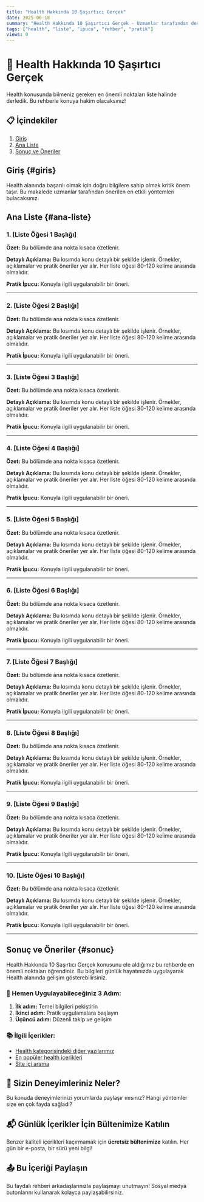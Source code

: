 ```yaml
---
title: "Health Hakkında 10 Şaşırtıcı Gerçek"
date: 2025-06-18
summary: "Health Hakkında 10 Şaşırtıcı Gerçek - Uzmanlar tarafından derlenen kapsamlı liste rehberi."
tags: ["health", "liste", "ipucu", "rehber", "pratik"]
views: 0
---
```


# 🏥 Health Hakkında 10 Şaşırtıcı Gerçek

Health konusunda bilmeniz gereken en önemli noktaları liste halinde derledik. Bu rehberle konuya hakim olacaksınız!

## 📋 İçindekiler
1. [Giriş](#giris)
2. [Ana Liste](#ana-liste)
3. [Sonuç ve Öneriler](#sonuc)

## Giriş {#giris}

Health alanında başarılı olmak için doğru bilgilere sahip olmak kritik önem taşır. Bu makalede uzmanlar tarafından önerilen en etkili yöntemleri bulacaksınız.

## Ana Liste {#ana-liste}


### 1. [Liste Öğesi 1 Başlığı]

**Özet:** Bu bölümde ana nokta kısaca özetlenir.

**Detaylı Açıklama:**
Bu kısımda konu detaylı bir şekilde işlenir. Örnekler, açıklamalar ve pratik öneriler yer alır. Her liste öğesi 80-120 kelime arasında olmalıdır.

**Pratik İpucu:** Konuyla ilgili uygulanabilir bir öneri.

---

### 2. [Liste Öğesi 2 Başlığı]

**Özet:** Bu bölümde ana nokta kısaca özetlenir.

**Detaylı Açıklama:**
Bu kısımda konu detaylı bir şekilde işlenir. Örnekler, açıklamalar ve pratik öneriler yer alır. Her liste öğesi 80-120 kelime arasında olmalıdır.

**Pratik İpucu:** Konuyla ilgili uygulanabilir bir öneri.

---

### 3. [Liste Öğesi 3 Başlığı]

**Özet:** Bu bölümde ana nokta kısaca özetlenir.

**Detaylı Açıklama:**
Bu kısımda konu detaylı bir şekilde işlenir. Örnekler, açıklamalar ve pratik öneriler yer alır. Her liste öğesi 80-120 kelime arasında olmalıdır.

**Pratik İpucu:** Konuyla ilgili uygulanabilir bir öneri.

---

### 4. [Liste Öğesi 4 Başlığı]

**Özet:** Bu bölümde ana nokta kısaca özetlenir.

**Detaylı Açıklama:**
Bu kısımda konu detaylı bir şekilde işlenir. Örnekler, açıklamalar ve pratik öneriler yer alır. Her liste öğesi 80-120 kelime arasında olmalıdır.

**Pratik İpucu:** Konuyla ilgili uygulanabilir bir öneri.

---

### 5. [Liste Öğesi 5 Başlığı]

**Özet:** Bu bölümde ana nokta kısaca özetlenir.

**Detaylı Açıklama:**
Bu kısımda konu detaylı bir şekilde işlenir. Örnekler, açıklamalar ve pratik öneriler yer alır. Her liste öğesi 80-120 kelime arasında olmalıdır.

**Pratik İpucu:** Konuyla ilgili uygulanabilir bir öneri.

---

### 6. [Liste Öğesi 6 Başlığı]

**Özet:** Bu bölümde ana nokta kısaca özetlenir.

**Detaylı Açıklama:**
Bu kısımda konu detaylı bir şekilde işlenir. Örnekler, açıklamalar ve pratik öneriler yer alır. Her liste öğesi 80-120 kelime arasında olmalıdır.

**Pratik İpucu:** Konuyla ilgili uygulanabilir bir öneri.

---

### 7. [Liste Öğesi 7 Başlığı]

**Özet:** Bu bölümde ana nokta kısaca özetlenir.

**Detaylı Açıklama:**
Bu kısımda konu detaylı bir şekilde işlenir. Örnekler, açıklamalar ve pratik öneriler yer alır. Her liste öğesi 80-120 kelime arasında olmalıdır.

**Pratik İpucu:** Konuyla ilgili uygulanabilir bir öneri.

---

### 8. [Liste Öğesi 8 Başlığı]

**Özet:** Bu bölümde ana nokta kısaca özetlenir.

**Detaylı Açıklama:**
Bu kısımda konu detaylı bir şekilde işlenir. Örnekler, açıklamalar ve pratik öneriler yer alır. Her liste öğesi 80-120 kelime arasında olmalıdır.

**Pratik İpucu:** Konuyla ilgili uygulanabilir bir öneri.

---

### 9. [Liste Öğesi 9 Başlığı]

**Özet:** Bu bölümde ana nokta kısaca özetlenir.

**Detaylı Açıklama:**
Bu kısımda konu detaylı bir şekilde işlenir. Örnekler, açıklamalar ve pratik öneriler yer alır. Her liste öğesi 80-120 kelime arasında olmalıdır.

**Pratik İpucu:** Konuyla ilgili uygulanabilir bir öneri.

---

### 10. [Liste Öğesi 10 Başlığı]

**Özet:** Bu bölümde ana nokta kısaca özetlenir.

**Detaylı Açıklama:**
Bu kısımda konu detaylı bir şekilde işlenir. Örnekler, açıklamalar ve pratik öneriler yer alır. Her liste öğesi 80-120 kelime arasında olmalıdır.

**Pratik İpucu:** Konuyla ilgili uygulanabilir bir öneri.

---

## Sonuç ve Öneriler {#sonuc}

Health Hakkında 10 Şaşırtıcı Gerçek konusunu ele aldığımız bu rehberde en önemli noktaları öğrendiniz. Bu bilgileri günlük hayatınızda uygulayarak Health alanında gelişim gösterebilirsiniz.

### 🎯 Hemen Uygulayabileceğiniz 3 Adım:
1. **İlk adım:** Temel bilgileri pekiştirin
2. **İkinci adım:** Pratik uygulamalara başlayın
3. **Üçüncü adım:** Düzenli takip ve gelişim

### 📚 İlgili İçerikler:
- [Health kategorisindeki diğer yazılarımız](https://mindverse-orcin.vercel.app/health)
- [En popüler health içerikleri](https://mindverse-orcin.vercel.app/popular)
- [Site içi arama](https://mindverse-orcin.vercel.app/search)

## 💬 Sizin Deneyimleriniz Neler?

Bu konuda deneyimlerinizi yorumlarda paylaşır mısınız? Hangi yöntemler size en çok fayda sağladı?

## 📬 Günlük İçerikler İçin Bültenimize Katılın

Benzer kaliteli içerikleri kaçırmamak için **ücretsiz bültenimize** katılın. Her gün bir e-posta, bir sürü yeni bilgi!

## 📤 Bu İçeriği Paylaşın

Bu faydalı rehberi arkadaşlarınızla paylaşmayı unutmayın! Sosyal medya butonlarını kullanarak kolayca paylaşabilirsiniz.

